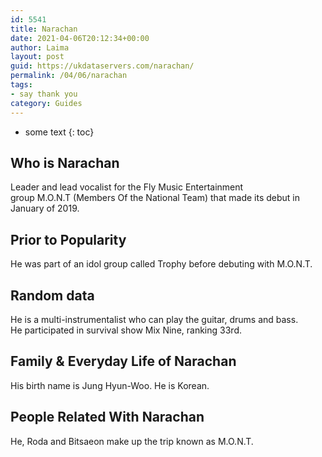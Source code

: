 ```yaml
---
id: 5541
title: Narachan
date: 2021-04-06T20:12:34+00:00
author: Laima
layout: post
guid: https://ukdataservers.com/narachan/
permalink: /04/06/narachan
tags:
- say thank you
category: Guides
---
```


* some text
{: toc}


## Who is Narachan
                  
                  
                  
Leader and lead vocalist for the Fly Music Entertainment group M.O.N.T (Members Of the National Team) that made its debut in January of 2019.
                  
              
            
              
            
                
                
                
## Prior to Popularity
                  
                  
                  
He was part of an idol group called Trophy before debuting with M.O.N.T.
                  
              
            
              
            
                
                
                
## Random data
                  
                  
                  
He is a multi-instrumentalist who can play the guitar, drums and bass. He participated in survival show Mix Nine, ranking 33rd.
                  
              
            
              
            
                
                
                
## Family & Everyday Life of Narachan
                  
                  
                  
His birth name is Jung Hyun-Woo. He is Korean.
                  
              
            
              
            
                
                
                
## People Related With Narachan
                  
                  
                  
He, Roda and Bitsaeon make up the trip known as M.O.N.T.
                  
              
            
              
            
                
              
            
              
              
            
            
              
            
          
          
          